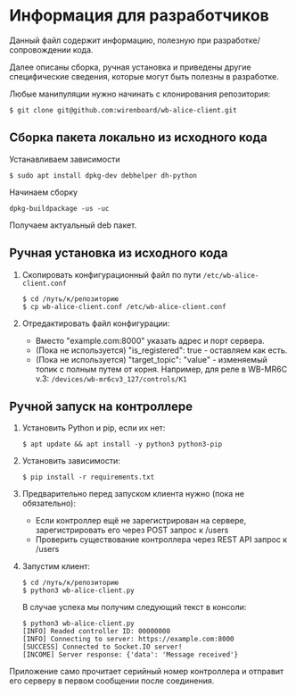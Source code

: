 # Информация для разработчиков

Данный файл содержит информацию, полезную при разработке/сопровождении кода.

Далее описаны сборка, ручная установка и приведены другие специфические
сведения, которые могут быть полезны в разработке.

Любые манипуляции нужно начинать с клонирования репозитория:

```terminal
$ git clone git@github.com:wirenboard/wb-alice-client.git
```


## Сборка пакета локально из исходного кода

Устанавливаем зависимости

```terminal
$ sudo apt install dpkg-dev debhelper dh-python
```

Начинаем сборку

```terminal
dpkg-buildpackage -us -uc
```

Получаем актуальный deb пакет.

## Ручная установка из исходного кода

1. Скопировать конфигурационный файл по пути `/etc/wb-alice-client.conf`

   ```terminal
   $ cd /путь/к/репозиторию
   $ cp wb-alice-client.conf /etc/wb-alice-client.conf
   ```

2. Отредактировать файл конфигурации:

   - Вместо "example.com:8000" указать адрес и порт сервера.
   - (Пока не используется) "is_registered": true - оставляем как есть.
   - (Пока не используется) "target_topic": "value" - изменяемый топик
     с полным путем от корня.
     Например, для реле в WB-MR6C v.3: `/devices/wb-mr6cv3_127/controls/K1`

## Ручной запуск на контроллере

1. Установить Python и pip, если их нет:

   ```terminal
   $ apt update && apt install -y python3 python3-pip
   ```

2. Установить зависимости:

   ```terminal
   $ pip install -r requirements.txt
   ```

3. Предварительно перед запуском клиента нужно (пока не обязательно):

   - Если контроллер ещё не зарегистрирован на сервере, зарегистрировать
     его через POST запрос к /users
   - Проверить существование контроллера через REST API запрос к /users

4. Запустим клиент:

   ```terminal
   $ cd /путь/к/репозиторию
   $ python3 wb-alice-client.py
   ```

   В случае успеха мы получим следующий текст в консоли:

   ```terminal
   $ python3 wb-alice-client.py
   [INFO] Readed controller ID: 00000000
   [INFO] Connecting to server: https://example.com:8000
   [SUCCESS] Connected to Socket.IO server!
   [INCOME] Server response: {'data': 'Message received'}
   ```

Приложение само прочитает серийный номер контроллера и отправит его серверу
в первом сообщении после соединения.
